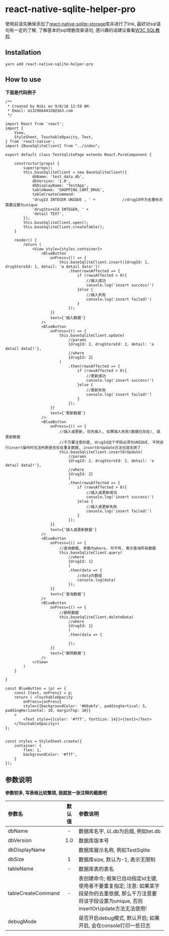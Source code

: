 # react-native-sqlite-helper-pro
使用前请先确保添加了[react-native-sqlite-storage](https://github.com/andpor/react-native-sqlite-storage)库并进行了link, 最好对sql语句有一定的了解, 了解基本的sql增删改查语句, 感兴趣的话建议看看[W3C SQL教程](http://www.w3school.com.cn/sql/index.asp).
## Installation

    yarn add react-native-sqlite-helper-pro

## How to use
**下面是代码例子**

```
/**
 * Created by Niki on 9/8/18 12:59 AM.
 * Email: m13296644326@163.com
 */

import React from 'react';
import {
    View,
    StyleSheet, TouchableOpacity, Text,
} from 'react-native';
import {BaseSqliteClient} from "../index";

export default class TestSqlitePage extends React.PureComponent {

    constructor(props) {
        super(props);
        this.baseSqliteClient = new BaseSqliteClient({
            dbName: 'test_data.db',
            dbVersion: '1.0',
            dbDisplayName: 'TestApp',
            tableName: 'SHOPPING_CART_DRUG',
            tableCreateCommand:
            'drugId INTEGER UNIQUE , ' +            //drugId作为去重标志需要设置为unique
            'drugStoreId INTEGER, ' +
            'detail TEXT',
        });
        this.baseSqliteClient.open();
        this.baseSqliteClient.createTable();
    }

    render() {
        return (
            <View style={styles.container}>
                <BlueButton
                    onPress={() => {
                        this.baseSqliteClient.insert({drugId: 1, drugStoreId: 1, detail: 'a detail data!'})
                            .then(rowsAffected => {
                                if (rowsAffected > 0){
                                    //插入成功
                                    console.log('insert success!')
                                }else {
                                    //插入失败
                                    console.log('insert failed!')
                                }
                            });
                    }}
                    text={'插入数据'}
                />
                <BlueButton
                    onPress={() => {
                        this.baseSqliteClient.update(
                            //params
                            {drugId: 2, drugStoreId: 2, detail: 'a detail data2!'},
                            //where
                            {drugId: 2}
                        )
                            .then(rowsAffected => {
                                if (rowsAffected > 0){
                                    //更新成功
                                    console.log('insert success!')
                                }else {
                                    //更新失败
                                    console.log('insert failed!')
                                }
                            });
                    }}
                    text={'更新数据'}
                />
                <BlueButton
                    onPress={() => {
                        //插入或更新, 优先插入, 如果插入失败(数据已存在), 就更新数据
                        //千万要注意的是, drugId这个字段必须为UNIQUE, 不然进行insert操作时无法判断是否存在重复数据, insertOrUpdate方法也就无效了
                        this.baseSqliteClient.insertOrUpdate(
                            //params
                            {drugId: 2, drugStoreId: 2, detail: 'a detail data2!'},
                            //where
                            {drugId: 2}
                            )
                            .then(rowsAffected => {
                                if (rowsAffected > 0){
                                    //插入或更新成功
                                    console.log('insert success!')
                                }else {
                                    //插入或更新失败
                                    console.log('insert failed!')
                                }
                            });
                    }}
                    text={'插入或更新数据'}
                />
                <BlueButton
                    onPress={() => {
                        //查询数据, 参数为where, 可不传, 表示查询所有数据
                        this.baseSqliteClient.query(
                            //where
                            {drugId: 1}
                            )
                            .then(data => {
                                //data为数组
                                console.log(data)
                            });
                    }}
                    text={'查询数据'}
                />
                <BlueButton
                    onPress={() => {
                        //删除数据
                        this.baseSqliteClient.deleteData(
                            //where
                            {drugId: 1}
                            )
                            .then(data => {

                            });
                    }}
                    text={'删除数据'}
                />
            </View>
        )
    }

}

const BlueButton = (p) => {
    const {text, onPress} = p;
    return ( <TouchableOpacity
        onPress={onPress}
        style={{backgroundColor: '#66abfa', paddingVertical: 5, paddingHorizontal: 10, marginTop: 10}}
    >
        <Text style={{color: '#fff', fontSize: 14}}>{text}</Text>
    </TouchableOpacity>)
};


const styles = StyleSheet.create({
    container: {
        flex: 1,
        backgroundColor: '#fff',
    }
});
```
## 参数说明
**参数较多, 写表格比较繁琐, 我就放一张注释的截图吧**

| 参数名          | 默认值 | 参数说明                                                                                                                                              |
| :------------------ | :-----: | :--------------------------------------------------------------------------------------------------------------------------------------------------------- |
| dbName             | -      | 数据库名字, 以.db为后缀, 例如tet.db                                                                                                            |
| dbVersion          | 1.0    | 数据库版本号                                                                                                                                        |
| dbDisplayName      |        | 数据库展示名称, 例如TestSqlite                                                                                                                   |
| dbSize             | 1     | 数据库size, 默认为-1, 表示无限制                                                                                                               |
| tableName          | -      | 数据库表的表名                                                                                                                                     |
| tableCreateCommand | -      | 表创建命令; 框架已自动指定id主键, 使用者不要重复指定; 注意: 如果某字段是你的去重依据, 那么千万注意要将该字段设置为unique, 否则insertOrUpdate方法无法使用! |
| debugMode          |        | 是否开启debug模式, 默认开启; 如果开启, 会在console打印一些日志                                                                      |